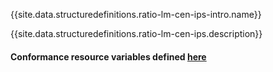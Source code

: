 {{site.data.structuredefinitions.ratio-lm-cen-ips-intro.name}}

{{site.data.structuredefinitions.ratio-lm-cen-ips.description}}

#### Conformance resource variables defined [here](http://wiki.hl7.org/index.php?title=IG_Publisher_Documentation#Jekyll)
